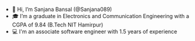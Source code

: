- 👋 Hi, I’m Sanjana Bansal (@Sanjana089)
- 🎓 I’m a graduate in Electronics and Communication Engineering with a CGPA of 9.84 (B.Tech NIT Hamirpur)
- 💻 I'm an associate software engineer with 1.5 years of experience



<!---
Sanjana089/Sanjana089 is a ✨ special ✨ repository because its `README.md` (this file) appears on your GitHub profile.
You can click the Preview link to take a look at your changes.
--->
